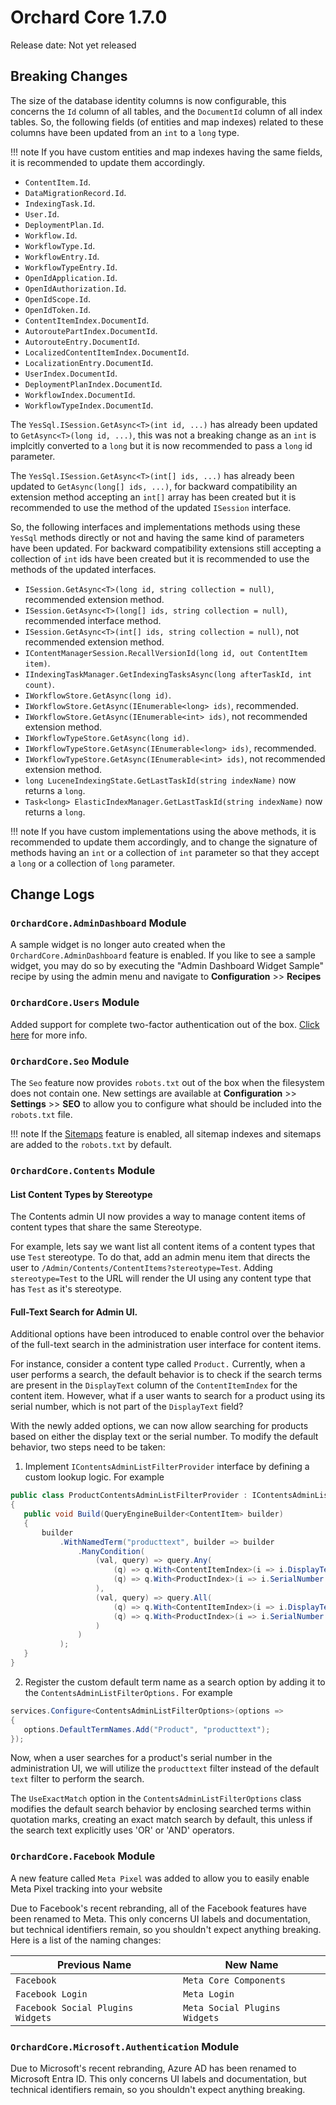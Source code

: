 # Orchard Core 1.7.0

Release date: Not yet released

## Breaking Changes

The size of the database identity columns is now configurable, this concerns the `Id` column of all tables, and the `DocumentId` column of all
index tables. So, the following fields (of entities and map indexes) related to these columns have been updated from an `int` to a `long` type.


!!! note
    If you have custom entities and map indexes having the same fields, it is recommended to update them accordingly.

- `ContentItem.Id`.
- `DataMigrationRecord.Id`.
- `IndexingTask.Id`.
- `User.Id`.
- `DeploymentPlan.Id`.
- `Workflow.Id`.
- `WorkflowType.Id`.
- `WorkflowEntry.Id`.
- `WorkflowTypeEntry.Id`.
- `OpenIdApplication.Id`.
- `OpenIdAuthorization.Id`.
- `OpenIdScope.Id`.
- `OpenIdToken.Id`.
- `ContentItemIndex.DocumentId`.
- `AutoroutePartIndex.DocumentId`.
- `AutorouteEntry.DocumentId`.
- `LocalizedContentItemIndex.DocumentId`.
- `LocalizationEntry.DocumentId`.
- `UserIndex.DocumentId`.
- `DeploymentPlanIndex.DocumentId`.
- `WorkflowIndex.DocumentId`.
- `WorkflowTypeIndex.DocumentId`.

The `YesSql.ISession.GetAsync<T>(int id, ...)` has already been updated to `GetAsync<T>(long id, ...)`, this was not a breaking change as an `int`
is implcitly converted to a `long` but it is now recommended to pass a `long` id parameter.

The `YesSql.ISession.GetAsync<T>(int[] ids, ...)` has already been updated to `GetAsync(long[] ids, ...)`, for backward compatibility an extension
method accepting an `int[]` array has been created but it is recommended to use the method of the updated `ISession` interface.

So, the following interfaces and implementations methods using these `YesSql` methods directly or not and having the same kind of parameters have been updated.
For backward compatibility extensions still accepting a collection of `int` ids have been created but it is recommended to use the methods of the updated interfaces.

- `ISession.GetAsync<T>(long id, string collection = null)`, recommended extension method.
- `ISession.GetAsync<T>(long[] ids, string collection = null)`, recommended interface method.
- `ISession.GetAsync<T>(int[] ids, string collection = null)`, not recommended extension method.
- `IContentManagerSession.RecallVersionId(long id, out ContentItem item)`.
- `IIndexingTaskManager.GetIndexingTasksAsync(long afterTaskId, int count)`.
- `IWorkflowStore.GetAsync(long id)`.
- `IWorkflowStore.GetAsync(IEnumerable<long> ids)`, recommended.
- `IWorkflowStore.GetAsync(IEnumerable<int> ids)`, not recommended extension method.
- `IWorkflowTypeStore.GetAsync(long id)`.
- `IWorkflowTypeStore.GetAsync(IEnumerable<long> ids)`, recommended.
- `IWorkflowTypeStore.GetAsync(IEnumerable<int> ids)`, not recommended extension method.
- `long LuceneIndexingState.GetLastTaskId(string indexName)` now returns a `long`.
- `Task<long> ElasticIndexManager.GetLastTaskId(string indexName)` now returns a `long`.

!!! note
    If you have custom implementations using the above methods, it is recommended to update them accordingly, and to change the signature of methods having
    an `int` or a collection of `int` parameter so that they accept a `long` or a collection of `long` parameter.

## Change Logs

### `OrchardCore.AdminDashboard` Module

A sample widget is no longer auto created when the `OrchardCore.AdminDashboard` feature is enabled. If you like to see a sample widget, you may do so by executing the "Admin Dashboard Widget Sample" recipe by using the admin menu and navigate to **Configuration** >> **Recipes**

### `OrchardCore.Users` Module

Added support for complete two-factor authentication out of the box. [Click here](../reference/modules/Users/README.md) for more info.

### `OrchardCore.Seo` Module

The `Seo` feature now provides `robots.txt` out of the box when the filesystem does not contain one. New settings are available at **Configuration** >> **Settings** >> **SEO** to allow you to configure what should be included into the `robots.txt` file.

!!! note
    If the [Sitemaps](../modules/Sitemaps) feature is enabled, all sitemap indexes and sitemaps are added to the `robots.txt` by default. 

### `OrchardCore.Contents` Module

#### List Content Types by Stereotype

The Contents admin UI now provides a way to manage content items of content types that share the same Stereotype.

For example, lets say we want list all content items of a content types that use `Test` stereotype. To do that, add an admin menu item that directs the user to `/Admin/Contents/ContentItems?stereotype=Test`. Adding `stereotype=Test` to the URL will render the UI using any content type that has `Test` as it's stereotype.

#### Full-Text Search for Admin UI.

Additional options have been introduced to enable control over the behavior of the full-text search in the administration user interface for content items.

For instance, consider a content type called `Product.` Currently, when a user performs a search, the default behavior is to check if the search terms are present in the `DisplayText` column of the `ContentItemIndex` for the content item. However, what if a user wants to search for a product using its serial number, which is not part of the `DisplayText` field?

With the newly added options, we can now allow searching for products based on either the display text or the serial number. To modify the default behavior, two steps need to be taken:

 1. Implement `IContentsAdminListFilterProvider` interface by defining a custom lookup logic. For example

 ```C#
public class ProductContentsAdminListFilterProvider : IContentsAdminListFilterProvider
{
    public void Build(QueryEngineBuilder<ContentItem> builder)
    {
        builder
            .WithNamedTerm("producttext", builder => builder
                .ManyCondition(
                    (val, query) => query.Any(
                        (q) => q.With<ContentItemIndex>(i => i.DisplayText != null && i.DisplayText.Contains(val)),
                        (q) => q.With<ProductIndex>(i => i.SerialNumber != null && i.SerialNumber.Contains(val))
                    ),
                    (val, query) => query.All(
                        (q) => q.With<ContentItemIndex>(i => i.DisplayText == null || i.DisplayText.NotContains(val)),
                        (q) => q.With<ProductIndex>(i => i.SerialNumber == null || i.SerialNumber.NotContains(val))
                    )
                )
            );
    }
}
```
 2. Register the custom default term name as a search option by adding it to the `ContentsAdminListFilterOptions.` For example

 ```C#
services.Configure<ContentsAdminListFilterOptions>(options =>
{
    options.DefaultTermNames.Add("Product", "producttext");
});
 ```

Now, when a user searches for a product's serial number in the administration UI, we will utilize the `producttext` filter instead of the default `text` filter to perform the search.

The `UseExactMatch` option in the `ContentsAdminListFilterOptions` class modifies the default search behavior by enclosing searched terms within quotation marks, creating an exact match search by default, this unless if the search text explicitly uses 'OR' or 'AND' operators.

### `OrchardCore.Facebook` Module

A new feature called `Meta Pixel` was added to allow you to easily enable Meta Pixel tracking into your website

Due to Facebook's recent rebranding, all of the Facebook features have been renamed to Meta. This only concerns UI labels and documentation, but technical identifiers remain, so you shouldn't expect anything breaking. Here is a list of the naming changes:

| Previous Name | New Name |
| --- | --- |
| `Facebook` | `Meta Core Components` |
| `Facebook Login` | `Meta Login` |
| `Facebook Social Plugins Widgets` | `Meta Social Plugins Widgets` |

### `OrchardCore.Microsoft.Authentication` Module

Due to Microsoft's recent rebranding, Azure AD has been renamed to Microsoft Entra ID. This only concerns UI labels and documentation, but technical identifiers remain, so you shouldn't expect anything breaking.

